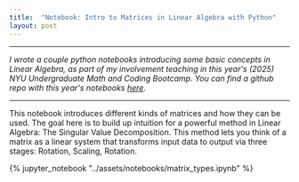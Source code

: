 ```yaml
---
title:  "Notebook: Intro to Matrices in Linear Algebra with Python"
layout: post
---
```


---
*I wrote a couple python notebooks introducing some basic concepts in Linear Algebra, as part of my involvement teaching in this year's (2025) NYU Undergraduate Math and Coding Bootcamp. You can find a github repo with this year's notebooks [here](https://github.com/rwoodry/UMCB_2025).*

--- 

This notebook introduces different kinds of matrices and how they can be used. The goal here is to build up intuition for a powerful method in Linear Algebra: The Singular Value Decomposition. This method lets you think of a matrix as a linear system that transforms input data to output via three stages: Rotation, Scaling, Rotation.

{% jupyter_notebook "../assets/notebooks/matrix_types.ipynb" %}